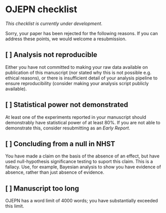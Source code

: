 # OJEPN checklist
_This checklist is currently under development_.

Sorry, your paper has been rejected for the following reasons. 
If you can address these points, we would welcome a resubmission.

## [ ] Analysis not reproducible

Either you have not committed to making your raw data available on publication of this manuscript (nor stated why this is not possible e.g. ethical reasons), or there is insufficient detail of your analysis pipeline to ensure reproducibility (consider making your analysis script publicly available).

## [ ] Statistical power not demonstrated

At least one of the experiments reported in your manuscript should demonstrably have statistical power of at least 80%.
If you are not able to demonstrate this, consider resubmitting as an _Early Report_.

## [ ] Concluding from a null in NHST

You have made a claim on the basis of the absence of an effect, but have used null-hypothesis significance testing to suport this claim. This is a fallacy. Use, for example, Bayesian analysis to show you have evidence of absence, rather than just absence of evidence.

## [ ] Manuscript too long

OJEPN has a word limit of 4000 words; you have substantially exceeded this limit.
